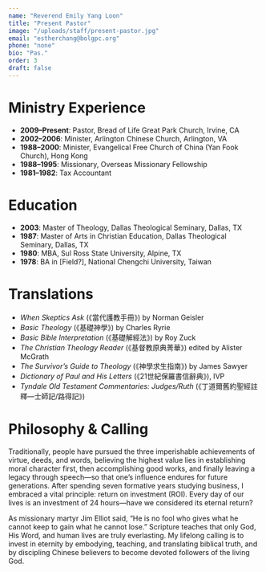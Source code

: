 ```yaml
---
name: "Reverend Emily Yang Loon"
title: "Present Pastor"
image: "/uploads/staff/present-pastor.jpg"
email: "estherchang@bolgpc.org"
phone: "none"
bio: "Pas."
order: 3
draft: false
---
```


# Ministry Experience

* **2009–Present**: Pastor, Bread of Life Great Park Church, Irvine, CA
* **2002–2006**: Minister, Arlington Chinese Church, Arlington, VA
* **1988–2000**: Minister, Evangelical Free Church of China (Yan Fook Church), Hong Kong
* **1988–1995**: Missionary, Overseas Missionary Fellowship
* **1981–1982**: Tax Accountant

# Education

* **2003**: Master of Theology, Dallas Theological Seminary, Dallas, TX
* **1987**: Master of Arts in Christian Education, Dallas Theological Seminary, Dallas, TX
* **1980**: MBA, Sul Ross State University, Alpine, TX
* **1978**: BA in \[Field?], National Chengchi University, Taiwan

# Translations

* *When Skeptics Ask* (《當代護教手冊》) by Norman Geisler
* *Basic Theology* (《基礎神學》) by Charles Ryrie
* *Basic Bible Interpretation* (《基礎解經法》) by Roy Zuck
* *The Christian Theology Reader* (《基督教原典菁華》) edited by Alister McGrath
* *The Survivor’s Guide to Theology* (《神學求生指南》) by James Sawyer
* *Dictionary of Paul and His Letters* (《21世紀保羅書信辭典》), IVP
* *Tyndale Old Testament Commentaries: Judges/Ruth* (《丁道爾舊約聖經註釋—士師記/路得記》)

# Philosophy & Calling

Traditionally, people have pursued the three imperishable achievements of virtue, deeds, and words, believing the highest value lies in establishing moral character first, then accomplishing good works, and finally leaving a legacy through speech—so that one’s influence endures for future generations. After spending seven formative years studying business, I embraced a vital principle: return on investment (ROI). Every day of our lives is an investment of 24 hours—have we considered its eternal return?

As missionary martyr Jim Elliot said, “He is no fool who gives what he cannot keep to gain what he cannot lose.” Scripture teaches that only God, His Word, and human lives are truly everlasting. My lifelong calling is to invest in eternity by embodying, teaching, and translating biblical truth, and by discipling Chinese believers to become devoted followers of the living God.
